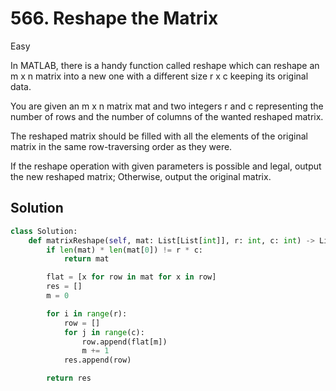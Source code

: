 # 566. Reshape the Matrix

Easy

In MATLAB, there is a handy function called reshape which can reshape an m x n
matrix into a new one with a different size r x c keeping its original data.

You are given an m x n matrix mat and two integers r and c representing the
number of rows and the number of columns of the wanted reshaped matrix.

The reshaped matrix should be filled with all the elements of the original
matrix in the same row-traversing order as they were.

If the reshape operation with given parameters is possible and legal, output the
new reshaped matrix; Otherwise, output the original matrix.

## Solution

```python
class Solution:
    def matrixReshape(self, mat: List[List[int]], r: int, c: int) -> List[List[int]]:
        if len(mat) * len(mat[0]) != r * c:
            return mat

        flat = [x for row in mat for x in row]
        res = []
        m = 0

        for i in range(r):
            row = []
            for j in range(c):
                row.append(flat[m])
                m += 1
            res.append(row)

        return res
```
